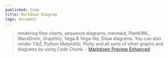 ```yaml
---
published: true
title: Markdown Diagram
tags: document
---
```

> rendering flow charts, sequence diagrams, mermaid, PlantUML, WaveDrom, GraphViz, Vega & Vega-lite, Ditaa diagrams. You can also render TikZ, Python Matplotlib, Plotly and all sorts of other graphs and diagrams by using Code Chunk. - [Markdown Preview Enhanced](https://shd101wyy.github.io/markdown-preview-enhanced/#/diagrams)
